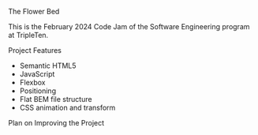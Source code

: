 The Flower Bed

This is the February 2024 Code Jam of the Software Engineering program at TripleTen.

Project Features

- Semantic HTML5
- JavaScript
- Flexbox
- Positioning
- Flat BEM file structure
- CSS animation and transform

Plan on Improving the Project
